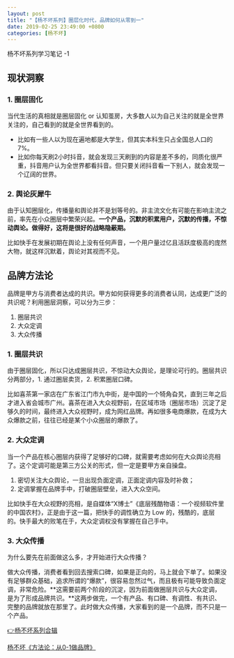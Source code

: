 ```yaml
---
layout: post
title: "【杨不坏系列】圈层化时代，品牌如何从零到一"
date: 2019-02-25 23:49:00 +0800
categories: [杨不坏]
---
```


杨不坏系列学习笔记 -1

## 现状洞察

### 1. 圈层固化

当代生活的真相就是圈层固化 or 认知茧房，大多数人以为自己关注的就是全世界关注的，自己看到的就是全世界看到的。

* 比如有一些人以为现在遍地都是大学生，但其实本科生只占全国总人口的7%。
* 比如你每天刷2小时抖音，就会发现三天刷到的内容是差不多的，同质化很严重，抖音用户认为全世界都看抖音。但只要关闭抖音看一下别人，就会发现一个辽阔的世界。

### 2. 舆论灰犀牛

由于认知圈层化，传播量和舆论并不是划等号的。非主流文化有可能在影响主流之前，率先在小众圈层中繁荣兴起。**一个产品，沉默的积累用户，沉默的传播，不惊动舆论。做得好，这将是很好的战略隐蔽期。**

比如快手在发展初期在舆论上没有任何声音，一个用户量过亿且活跃度极高的庞然大物，就这样沉默着，舆论对其视而不见。

## 品牌方法论

品牌是甲方与消费者达成的共识。甲方如何获得更多的消费者认同，达成更广泛的共识呢？利用圈层洞察，可以分为三步：

1. 圈层共识
2. 大众定调
3. 大众传播

### 1. 圈层共识

由于圈层固化，所以只达成圈层共识，不惊动大众舆论，是理论可行的。圈层共识分两部分，1. 通过圈层卖货，2. 积累圈层口碑。

比如喜茶第一家店在广东省江门市九中街，是中国的一个犄角旮旯，直到三年之后才进入省会城市广州。喜茶在进入大众视野前，在区域市场（圈层市场）沉淀了足够久的时间，最终进入大众视野时，成为网红品牌。再如很多电商爆款，在成为大众爆款之前，往往已经是某个小众圈层的爆款了。

### 2. 大众定调

当一个产品在核心圈层内获得了足够好的口碑，就需要考虑如何在大众舆论亮相了。这个定调可能是第三方公关的形式，但一定是要甲方亲自操盘。

1. 密切关注大众舆论，一旦出现负面定调，正面定调内容及时补救；
2. 定调掌握在品牌手中，打破圈层壁垒，进入大众空间。

比如快手在大众视野的亮相，是自媒体“X博士”《底层残酷物语：一个视频软件里的中国农村》，正是由于这一篇，把快手的调性确立为 Low 的，残酷的，底层的。快手最大的败笔在于，大众定调权没有掌握在自己手中。

### 3. 大众传播

为什么要先在前面做这么多，才开始进行大众传播？

做大众传播，消费者看到回去搜索口碑，如果是正向的，马上就会下单了。如果没有足够群众基础，追求所谓的“爆款”，很容易忽然过气，而且极有可能导致负面定调，非常危险。**这需要前两个阶段的沉淀，因为前面做圈层共识与大众定调，是为了形成品牌共识。**这两步做完，一个有产品、有口碑、有调性、有共识、完整的品牌就放在那里了。此时做大众传播，大家看到的是一个品牌，而不只是一个产品。

[👉杨不坏系列合辑](./../../../../category/杨不坏)

[杨不坏《方法论：从0-1做品牌》](https://mp.weixin.qq.com/s/HuGyNos-QbCZIDkEZ6l7tw)
